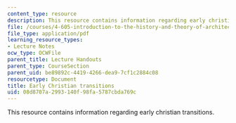 ```yaml
---
content_type: resource
description: This resource contains information regarding early christian transitions.
file: /courses/4-605-introduction-to-the-history-and-theory-of-architecture-spring-2012/08d8707a2993140f98fa5787cbda769c_MIT4_605S12_lec16.pdf
file_type: application/pdf
learning_resource_types:
- Lecture Notes
ocw_type: OCWFile
parent_title: Lecture Handouts
parent_type: CourseSection
parent_uid: be89892c-4419-4266-dea9-7cf1c2884c08
resourcetype: Document
title: Early Christian transitions
uid: 08d8707a-2993-140f-98fa-5787cbda769c
---
```

This resource contains information regarding early christian transitions.


